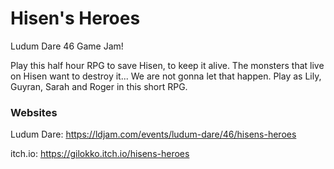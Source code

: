 # Hisen's Heroes
Ludum Dare 46 Game Jam!

Play this half hour RPG to save Hisen, to keep it alive.
The monsters that live on Hisen want to destroy it... We are not gonna let that happen.
Play as Lily, Guyran, Sarah and Roger in this short RPG.


### Websites
Ludum Dare: https://ldjam.com/events/ludum-dare/46/hisens-heroes

itch.io: https://gilokko.itch.io/hisens-heroes
